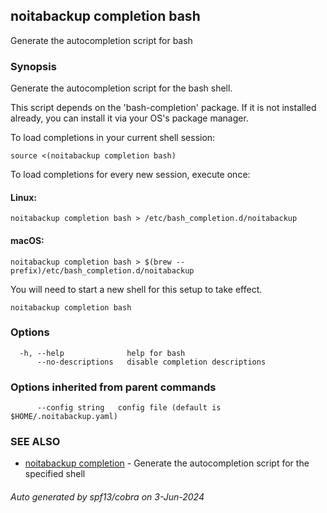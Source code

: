 ## noitabackup completion bash

Generate the autocompletion script for bash

### Synopsis

Generate the autocompletion script for the bash shell.

This script depends on the 'bash-completion' package.
If it is not installed already, you can install it via your OS's package manager.

To load completions in your current shell session:

	source <(noitabackup completion bash)

To load completions for every new session, execute once:

#### Linux:

	noitabackup completion bash > /etc/bash_completion.d/noitabackup

#### macOS:

	noitabackup completion bash > $(brew --prefix)/etc/bash_completion.d/noitabackup

You will need to start a new shell for this setup to take effect.


```
noitabackup completion bash
```

### Options

```
  -h, --help              help for bash
      --no-descriptions   disable completion descriptions
```

### Options inherited from parent commands

```
      --config string   config file (default is $HOME/.noitabackup.yaml)
```

### SEE ALSO

* [noitabackup completion](noitabackup_completion.md)	 - Generate the autocompletion script for the specified shell

###### Auto generated by spf13/cobra on 3-Jun-2024

